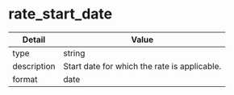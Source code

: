 # rate_start_date
| Detail | Value |
| ------ | ----- |
| type | string |
| description | Start date for which the rate is applicable. |
| format | date |
